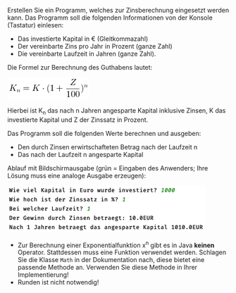 Erstellen Sie ein Programm, welches zur Zinsberechnung eingesetzt werden kann.
  Das Programm soll die folgenden Informationen von der Konsole (Tastatur) einlesen:

* Das investierte Kapital in € (Gleitkommazahl)
* Der vereinbarte Zins pro Jahr in Prozent (ganze Zahl)
* Die vereinbarte Laufzeit in Jahren (ganze Zahl).

Die Formel zur Berechnung des Guthabens lautet:

![Formel zur Berechnung des Guthabens](Zinsberechnung.png)

Hierbei ist K<sub>n</sub> das nach n Jahren angesparte Kapital inklusive Zinsen, K das investierte Kapital und Z der Zinssatz in Prozent.

Das Programm soll die folgenden Werte berechnen und ausgeben:
  * Den durch Zinsen erwirtschafteten Betrag nach der Laufzeit n
  * Das nach der Laufzeit n angesparte Kapital

Ablauf mit Bildschirmausgabe (grün = Eingaben des Anwenders; Ihre Lösung muss eine analoge Ausgabe erzeugen):

  ![](Zinsberechnung-output.png)

<div class="hint">

* Zur Berechnung einer Exponentialfunktion x<sup>n</sup> gibt es in Java **keinen** Operator.
Stattdessen muss eine Funktion verwendet werden.
Schlagen Sie die Klasse `Math` in der Dokumentation nach, diese bietet eine passende Methode an.
Verwenden Sie diese Methode in Ihrer Implementierung!
* Runden ist nicht notwendig!
</div>